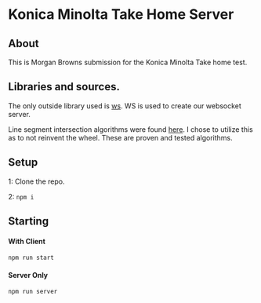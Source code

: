# Konica Minolta Take Home Server

## About
This is Morgan Browns submission for the Konica Minolta Take home test.

## Libraries and sources.
The only outside library used is [ws](https://www.npmjs.com/package/ws). WS is used to create our websocket server.

Line segment intersection algorithms were found [here](https://www.geeksforgeeks.org/check-if-two-given-line-segments-intersect/). I chose to utilize this as to not reinvent the wheel. These are proven and tested algorithms. 

## Setup
1: Clone the repo.

2: `npm i`

## Starting

#### With Client
`npm run start`

#### Server Only
`npm run server`